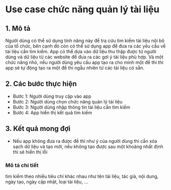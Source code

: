 # Use case chức năng quản lý tài liệu

## 1. Mô tả

Người dùng có thể sử dụng tính năng này để tra cứu tìm kiếm tài liệu nội bộ của tổ chức, 
bên cạnh đó còn có thể sử dụng app để đưa ra các yêu cầu về tài liệu cần tìm kiếm.
App có thể dựa vào dữ liệu thu thập được từ người dùng và dữ liệu từ các website để đưa ra các gợi ý tài liệu phù hợp.
Và một chức năng nhỏ, nếu người dùng yêu cầu app tạo ra cho mình một đề thi 
thì app sẽ tự động tạo ra một đề thi ngẫu nhiên từ các tài liệu có sẵn.

## 2. Các bước thực hiện

- Bước 1: Người dùng truy cập vào app
- Bước 2: Người dùng chọn chức năng quản lý tài liệu
- Bước 3: Người dùng nhập thông tin tài liệu cần tìm kiếm
- Bước 4: App hiển thị kết quả tìm kiếm

## 3. Kết quả mong đợi

- Nếu app không đưa ra được đề thi như ý của người dùng thì cần xóa sạch dữ liệu và tạo mới, nếu không tạo được
sau một khoảng nhất định thì sẽ hiển thị lỗi 

### Mô tả chi tiết 
tìm kiếm theo nhiều tiêu chí khác nhau như tên tài liệu, tác giả, nội dung, ngày tạo, ngày cập nhật, loại tài liệu, ...


```